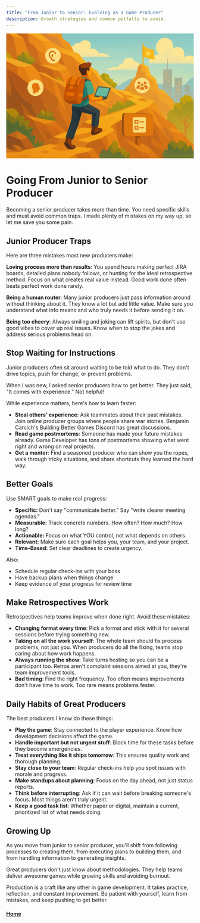 ```yaml
---
title: "From Junior to Senior: Evolving as a Game Producer"
description: Growth strategies and common pitfalls to avoid.
---
```


![Junior to Senior Producer](./assets/junior-to-senior.png)

# Going From Junior to Senior Producer

Becoming a senior producer takes more than time. You need specific skills and must avoid common traps. I made plenty of mistakes on my way up, so let me save you some pain.

## Junior Producer Traps

Here are three mistakes most new producers make:

**Loving process more than results**: 
You spend hours making perfect JIRA boards, detailed plans nobody follows, or hunting for the ideal retrospective method. Focus on what creates real value instead. Good work done often beats perfect work done rarely.

**Being a human router**: 
Many junior producers just pass information around without thinking about it. They know a lot but add little value. Make sure you understand what info means and who truly needs it before sending it on.

**Being too cheery**: 
Always smiling and joking can lift spirits, but don't use good vibes to cover up real issues. Know when to stop the jokes and address serious problems head on.

## Stop Waiting for Instructions

Junior producers often sit around waiting to be told what to do. They don't drive topics, push for change, or prevent problems.

When I was new, I asked senior producers how to get better. They just said, "It comes with experience." Not helpful!

While experience matters, here's how to learn faster:

- **Steal others' experience**: Ask teammates about their past mistakes. Join online producer groups where people share war stories. Benjamin Carcich's Building Better Games Discord has great discussions.
- **Read game postmortems**: Someone has made your future mistakes already. Game Developer has tons of postmortems showing what went right and wrong on real projects.
- **Get a mentor**: Find a seasoned producer who can show you the ropes, walk through tricky situations, and share shortcuts they learned the hard way.

## Better Goals

Use SMART goals to make real progress:

- **Specific:** Don't say "communicate better." Say "write clearer meeting agendas."
- **Measurable:** Track concrete numbers. How often? How much? How long?
- **Actionable:** Focus on what YOU control, not what depends on others.
- **Relevant:** Make sure each goal helps you, your team, and your project.
- **Time-Based:** Set clear deadlines to create urgency.

Also:
- Schedule regular check-ins with your boss
- Have backup plans when things change
- Keep evidence of your progress for review time

## Make Retrospectives Work

Retrospectives help teams improve when done right. Avoid these mistakes:

- **Changing format every time**: Pick a format and stick with it for several sessions before trying something new.
- **Taking on all the work yourself**: The whole team should fix process problems, not just you. When producers do all the fixing, teams stop caring about how work happens.
- **Always running the show**: Take turns hosting so you can be a participant too. Retros aren't complaint sessions aimed at you, they're team improvement tools.
- **Bad timing**: Find the right frequency. Too often means improvements don't have time to work. Too rare means problems fester.

## Daily Habits of Great Producers

The best producers I know do these things:

- **Play the game**: Stay connected to the player experience. Know how development decisions affect the game.
- **Handle important but not urgent stuff**: Block time for these tasks before they become emergencies.
- **Treat everything like it ships tomorrow**: This ensures quality work and thorough planning.
- **Stay close to your team**: Regular check-ins help you spot issues with morale and progress.
- **Make standups about planning**: Focus on the day ahead, not just status reports.
- **Think before interrupting**: Ask if it can wait before breaking someone's focus. Most things aren't truly urgent.
- **Keep a good task list**: Whether paper or digital, maintain a current, prioritized list of what needs doing.

## Growing Up

As you move from junior to senior producer, you'll shift from following processes to creating them, from executing plans to building them, and from handling information to generating insights.

Great producers don't just know about methodologies. They help teams deliver awesome games while growing skills and avoiding burnout.

Production is a craft like any other in game development. It takes practice, reflection, and constant improvement. Be patient with yourself, learn from mistakes, and keep pushing to get better.

#### [Home](./README.md) 
